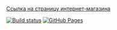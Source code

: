 [Ссылка на страницу интернет-магазина](https://VladimirFilippov555.github.io/ra5-homework-decomposition)

[![Build status](https://ci.appveyor.com/api/projects/status/26oq6xm73vhgnrm5?svg=true)](https://ci.appveyor.com/project/VladimirFilippov555/ra5-homework-decomposition)
[![GitHub Pages](https://img.shields.io/badge/GitHub%20Pages-GO-green.svg)](https://VladimirFilippov555.github.io/ra5-homework-decomposition)
